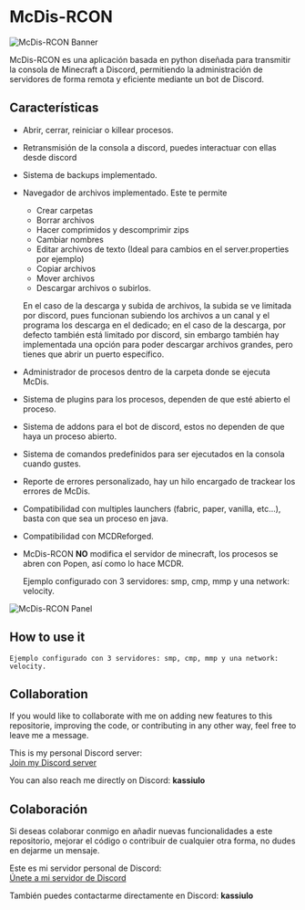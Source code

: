 # McDis-RCON
![McDis-RCON Banner]()

McDis-RCON es una aplicación basada en python diseñada para transmitir la consola de Minecraft a Discord, permitiendo la administración de servidores de forma remota y eficiente mediante un bot de Discord.

## Características

- Abrir, cerrar, reiniciar o killear procesos.
- Retransmisión de la consola a discord, puedes interactuar con ellas desde discord
- Sistema de backups implementado.
- Navegador de archivos implementado. Este te permite
    - Crear carpetas
    - Borrar archivos
    - Hacer comprimidos y descomprimir zips
    - Cambiar nombres
    - Editar archivos de texto (Ideal para cambios en el server.properties por ejemplo)
    - Copiar archivos
    - Mover archivos
    - Descargar archivos o subirlos.
    
    En el caso de la descarga y subida de archivos, la subida se ve limitada por discord, pues funcionan subiendo los archivos a un canal y el programa los descarga en el dedicado; en el caso de la descarga, por defecto también está limitado por discord, sin embargo también hay implementada una opción para poder descargar archivos grandes, pero tienes que abrir un puerto específico.

- Administrador de procesos dentro de la carpeta donde se ejecuta McDis.
- Sistema de plugins para los procesos, dependen de que esté abierto el proceso.
- Sistema de addons para el bot de discord, estos no dependen de que haya un proceso abierto.
- Sistema de comandos predefinidos para ser ejecutados en la consola cuando gustes.
- Reporte de errores personalizado, hay un hilo encargado de trackear los errores de McDis.
- Compatibilidad con multiples launchers (fabric, paper, vanilla, etc...), basta con que sea un proceso en java.
- Compatibilidad con MCDReforged.
- McDis-RCON **NO** modifica el servidor de minecraft, los procesos se abren con Popen, así como lo hace MCDR.

    Ejemplo configurado con 3 servidores: smp, cmp, mmp y una network: velocity.

![McDis-RCON Panel](https://i.imgur.com/0049CAU.png)

## How to use it

    Ejemplo configurado con 3 servidores: smp, cmp, mmp y una network: velocity.

## Collaboration

If you would like to collaborate with me on adding new features to this repositorie, improving the code, or contributing in any other way, feel free to leave me a message.

This is my personal Discord server:  
[Join my Discord server](https://discord.gg/xB9N38HBJY)

You can also reach me directly on Discord: **kassiulo**

## Colaboración

Si deseas colaborar conmigo en añadir nuevas funcionalidades a este repositorio, mejorar el código o contribuir de cualquier otra forma, no dudes en dejarme un mensaje.

Este es mi servidor personal de Discord:  
[Únete a mi servidor de Discord](https://discord.gg/xB9N38HBJY)

También puedes contactarme directamente en Discord: **kassiulo**
